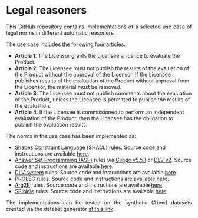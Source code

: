 # Legal reasoners

<p align="justify">
This GitHub repository contains implementations of a selected use case of legal norms in different automatic reasoners.
</p>

<p align="justify">
The use case includes the following four articles:

<ul>
  <li><b>Article 1</b>. The Licensor grants the Licensee a licence to evaluate the Product.</li>
  <li><b>Article 2</b>. The Licensee must not publish the results of the evaluation of the Product without the approval of the Licensor. If the Licensee publishes results of the evaluation of the Product without approval from the Licensor, the material must be removed.</li>
  <li><b>Article 3</b>. The Licensee must not publish comments about the evaluation of the Product, unless the Licensee is permitted to publish the results of the evaluation.</li>
  <li><b>Article 4</b>. If the Licensee is commissioned to perform an independent evaluation of the Product, then the Licensee has the obligation to publish the evaluation results.</li>
</ul>
</p>

<p align="justify">
The norms in the use case has been implemented as:

<ul>
  <li><a href="https://www.w3.org/TR/shacl-af/#rules">Shapes Constraint Language (SHACL)</a> rules. Source code and instructions are available <a href="https://github.com/liviorobaldo/compliancecheckers/tree/main/SHACL">here</a>.</li>
  <li><a href="https://potassco.org/">Answer Set Programming (ASP)</a> rules via <a href="https://github.com/potassco/clingo/releases">Clingo v5.5.1</a> or <a href="https://www.dlvsystem.it/dlvsite/dlv/">DLV v2</a>. Source code and instructions are available <a href="https://github.com/liviorobaldo/compliancecheckers/tree/main/ASP">here</a>.</li>
  <li><a href="https://dl.acm.org/doi/10.1145/1149114.1149117">DLV system</a> rules. Source code and instructions are available <a href="https://github.com/liviorobaldo/compliancecheckers/tree/main/DLV">here</a>.</li>
  <li><a href="https://link.springer.com/chapter/10.1007/978-3-642-25655-4_14">PROLEG</a> rules. Source code and instructions are available <a href="https://github.com/liviorobaldo/compliancecheckers/tree/main/PROLEG">here</a>.</li>
  <li><a href="https://apice.unibo.it/xwiki/bin/view/Arg2p/WebHome">Arg2P</a> rules. Source code and instructions are available <a href="https://github.com/liviorobaldo/compliancecheckers/tree/main/Arg2P">here</a>.</li>
  <li><a href="http://spindle.data61.csiro.au/">SPINdle</a> rules. Source code and instructions are available <a href="https://github.com/liviorobaldo/compliancecheckers/tree/main/SPINdle">here</a>.</li>
</ul>

</p>

<p align="justify">
The implementations can be tested on the synthetic (Abox) datasets created via the dataset generator <a href="https://github.com/liviorobaldo/compliancecheckers/tree/main/DatasetGenerator">at this link</a>.
</p>
